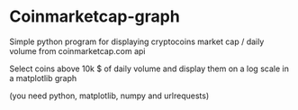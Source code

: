 # Coinmarketcap-graph
Simple python program for displaying cryptocoins market cap / daily volume from coinmarketcap.com api

Select coins above 10k $ of daily volume and display them on a log scale in a matplotlib graph

(you need python, matplotlib, numpy and urlrequests)
